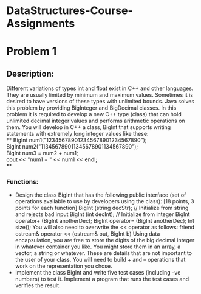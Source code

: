 # DataStructures-Course-Assignments

# Problem 1 
## Description:
Different variations of types int and float exist in C++ and other languages. They are usually limited by minimum and maximum values. Sometimes it is desired to have versions of these types with unlimited bounds. Java solves this problem by providing BigInteger and BigDecimal classes. In this problem it is required to develop a new C++ type (class) that can hold unlimited decimal integer values and performs arithmetic operations on them. You will develop in C++ a class, BigInt that supports writing statements with extremely long integer values like these:<br>
** BigInt num1("123456789012345678901234567890");<br> BigInt num2("113456789011345678901134567890");<br> BigInt num3 = num2 + num1;<br> cout << "num1 = " << num1 << endl;<br> **
 
### Functions:
- Design the class BigInt that has the following public interface (set of operations available
to use by developers using the class): [18 points, 3 points for each function]
BigInt (string decStr); // Initialize from string and rejects bad input
BigInt (int decInt); // Initialize from integer
BigInt operator+ (BigInt anotherDec);
BigInt operator= (BigInt anotherDec);
Int size();
You will also need to overwrite the << operator as follows:
friend ostream& operator << (ostream& out, BigInt b)
Using data encapsulation, you are free to store the digits of the big decimal integer in whatever
container you like. You might store them in an array, a vector, a string or whatever. These are
details that are not important to the user of your class. You will need to build + and – operations
that work on the representation you chose.
- Implement the class BigInt and write five test cases (including –ve numbers) to test it.
Implement a program that runs the test cases and verifies the result.
